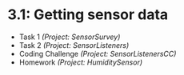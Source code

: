 # 3.1: Getting sensor data

* Task 1 *(Project: SensorSurvey)*
* Task 2 *(Project: SensorListeners)*
* Coding Challenge *(Project: SensorListenersCC)*
* Homework *(Project: HumiditySensor)*
